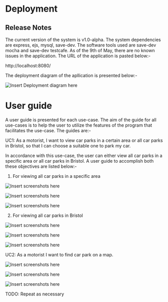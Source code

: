 # Deployment

## Release Notes

The current version of the system is v1.0-alpha. The system dependencies are express, ejs, mysql, save-dev. The software tools used are save-dev mocha and save-dev testcafe. As of the 9th of May, there are no known issues in the application. The URL of the application is pasted below:-

http://localhost:8080/

The deployment diagram of the apllication is presented below:-

![Insert Deployment diagram here](images/DeploymentDiagram.png)

# User guide

A user guide is presented for each use-case. The aim of the guide for all use-cases is to help the user to utilize the features of the program that facilitates the use-case. The guides are:-

UC1: As a motorist, I want to view car parks in a certain area or all car parks in Bristol, so that I can choose a suitable one to park my car.

In accordance with this use-case, the user can either view all car parks in a specific area or all car parks in Bristol. A user guide to accomplish both these objectives are listed below:-

1) For viewing all car parks in a specific area

![Insert screenshots here](images/splashPage.png)

![Insert screenshots here](images/location(Area).png)

![Insert screenshots here](images/table(Area).png)

2) For viewing all car parks in Bristol

![Insert screenshots here](images/splashPage.png)

![Insert screenshots here](images/location(All).png)

![Insert screenshots here](images/table(All).png)

UC2: As a motorist I want to find car park on a map.

![Insert screenshots here](images/splash.PNG)

![Insert screenshots here](images/ClickToMap.PNG)

![Insert screenshots here](images/MapDisplay.PNG)

TODO: Repeat as necessary
